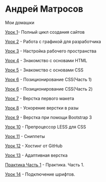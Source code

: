 # Андрей Матросов
Мои домашки


[Урок 1](https://github.com/OneDayOf/OneDayOf.github.io/tree/master/homeworks/lesson_1 "Полный цикл создания сайтов")- Полный цикл создания сайтов

[Урок 2](https://github.com/OneDayOf/OneDayOf.github.io/tree/master/homeworks/lesson_2/img "Работа с графикой для разработчика") - Работа с графикой для разработчика

[Урок 3](https://github.com/OneDayOf/OneDayOf.github.io/tree/master/homeworks/lesson_3 "Настройка рабочего пространства") - Настройка рабочего пространства

[Урок 4](https://codepen.io/OneDayToLive/pen/YrqRLd "Знакомство с основами HTML") - Знакомство с основами HTML

[Урок 5](https://codepen.io/OneDayToLive/pen/xXOjxz "Знакомство с основами CSS") - Знакомство с основами CSS

[Урок 6](https://codepen.io/OneDayToLive/pen/eGdRbB "Позиционирование CSS") - Позиционирование CSS(Часть 1)

[Урок 6](https://codepen.io/OneDayToLive/pen/yzaXrJ "Позиционирование CSS") - Позиционирование CSS(Часть 2)

[Урок 7](https://github.com/OneDayOf/OneDayOf.github.io/tree/master/homeworks/lesson_7 "Верстка первого макета") - Верстка первого макета

[Урок 8](https://github.com/OneDayOf/OneDayOf.github.io/tree/master/homeworks/lesson_8 "Ускорение верстки в разы") - Ускорение верстки в разы

[Урок 9](https://github.com/OneDayOf/OneDayOf.github.io/tree/master/homeworks/lesson_9 "Верстка при помощи Bootstrap 3") - Верстка при помощи Bootstrap 3

[Урок 10](https://github.com/OneDayOf/OneDayOf.github.io/tree/master/homeworks/lesson_10 "Препроцессор LESS для CSS") - Препроцессор LESS для CSS

[Урок 11](https://github.com/OneDayOf/OneDayOf.github.io/tree/master/homeworks/lesson_11 "Сниппеты ") - Сниппеты

[Урок 12](https://github.com/OneDayOf/OneDayOf.github.io/tree/master/homeworks/lesson_12 "Хостинг от GitHub") - Хостинг от GitHub

[Урок 13](https://github.com/OneDayOf/OneDayOf.github.io/tree/master/homeworks/lesson_13 "Адаптивная верстка") - Адаптивная верстка

[Практика Часть 1](https://github.com/OneDayOf/OneDayOf.github.io/tree/master/homeworks/lesson_practive_1 "Практика. Часть 1.") - Практика. Часть 1.

[Урок 14](https://github.com/OneDayOf/OneDayOf.github.io/tree/master/homeworks/lesson_14 "Подключение шрифтов.") - Подключение шрифтов.

